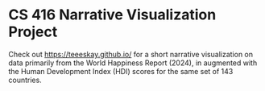 # CS 416 Narrative Visualization Project

Check out https://teeeskay.github.io/ for a short narrative visualization on data primarily from the World Happiness Report (2024), in augmented with the Human Development Index (HDI) scores for the same set of 143 countries. 
